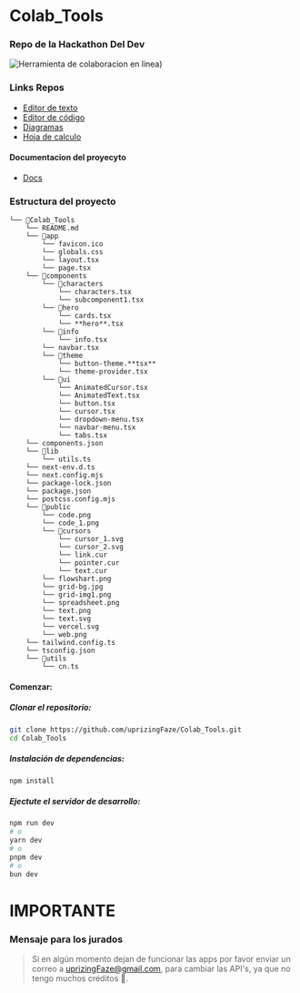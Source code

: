 # Colab_Tools
### Repo de la Hackathon Del Dev

<img src="https://www.colabtools.online/web.png"  alt="Herramienta de colaboracion en linea)" />

### Links Repos
- [Editor de texto](https://github.com/uprizingFaze/text-colab_tools)
- [Editor de código](https://github.com/uprizingFaze/code-colab_tools)
- [Diagramas](https://github.com/uprizingFaze/flowchart-colab_tools)
- [Hoja de calculo](https://github.com/uprizingFaze/spreadsheet-colab_tools)


#### Documentacion del proyecyto
- [Docs](https://docs.colabtools.online/)


### Estructura del proyecto

```
└── 📁Colab_Tools
    └── README.md
    └── 📁app
        └── favicon.ico
        └── globals.css
        └── layout.tsx
        └── page.tsx
    └── 📁components
        └── 📁characters
            └── characters.tsx
            └── subcomponent1.tsx
        └── 📁hero
            └── cards.tsx
            └── **hero**.tsx
        └── 📁info
            └── info.tsx
        └── navbar.tsx
        └── 📁theme
            └── button-theme.**tsx**
            └── theme-provider.tsx
        └── 📁ui
            └── AnimatedCursor.tsx
            └── AnimatedText.tsx
            └── button.tsx
            └── cursor.tsx
            └── dropdown-menu.tsx
            └── navbar-menu.tsx
            └── tabs.tsx
    └── components.json
    └── 📁lib
        └── utils.ts
    └── next-env.d.ts
    └── next.config.mjs
    └── package-lock.json
    └── package.json
    └── postcss.config.mjs
    └── 📁public
        └── code.png
        └── code_1.png
        └── 📁cursors
            └── cursor_1.svg
            └── cursor_2.svg
            └── link.cur
            └── pointer.cur
            └── text.cur
        └── flowshart.png
        └── grid-bg.jpg
        └── grid-img1.png
        └── spreadsheet.png
        └── text.png
        └── text.svg
        └── vercel.svg
        └── web.png
    └── tailwind.config.ts
    └── tsconfig.json
    └── 📁utils
        └── cn.ts
```

#### Comenzar:

#####  Clonar el repositorio:

```bash
git clone https://github.com/uprizingFaze/Colab_Tools.git
cd Colab_Tools
```

#####  Instalación de dependencias:


```bash
npm install
```

##### Ejectute el servidor de desarrollo:


```bash
npm run dev
# o
yarn dev
# o
pnpm dev
# o
bun dev
```
# IMPORTANTE

### Mensaje para los jurados

> Si en algún momento dejan de funcionar las apps por favor enviar un correo a uprizingFaze@gmail.com, para cambiar las API's, ya que no tengo muchos créditos 🚨.
